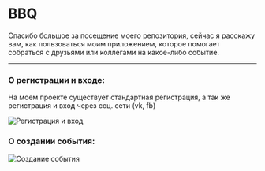 # BBQ
Спасибо большое за посещение моего репозитория, сейчас я расскажу вам, как пользоваться моим приложением, которое помогает собраться с друзьями или коллегами на какое-либо событие.
____

### О регистрации и входе:
На моем проекте существует стандартная регистрация, а так же регистрация и вход через соц. сети (vk, fb)

![Регистрация и вход](https://s6.gifyu.com/images/2021-07-06_16-25-29.gif)

### О создании события:

![Создание события]()


